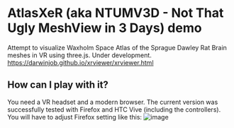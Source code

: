 # AtlasXeR (aka NTUMV3D - Not That Ugly MeshView in 3 Days) demo
Attempt to visualize Waxholm Space Atlas of the Sprague Dawley Rat Brain meshes in VR using three.js. Under development. 
https://darwinjob.github.io/xrviewer/xrviewer.html
## How can I play with it?
You need a VR headset and a modern browser. The current version was successfully tested with Firefox and HTC Vive (including the controllers). You will have to adjust Firefox setting like this:
![image](https://user-images.githubusercontent.com/358762/222919642-c7d2c02c-53d2-4be4-80a4-cce6cda42623.png)
